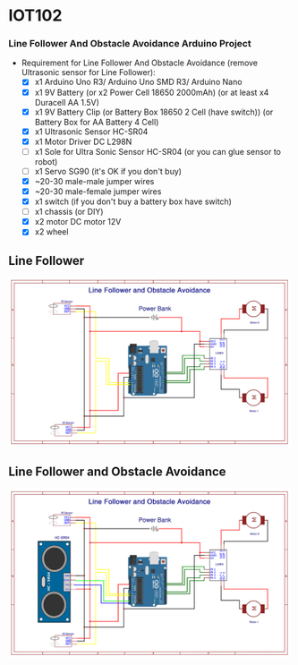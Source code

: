 # IOT102
### Line Follower And Obstacle Avoidance Arduino Project
* Requirement for Line Follower And Obstacle Avoidance (remove Ultrasonic sensor for Line Follower):  
	- [x] x1 Arduino Uno R3/ Arduino Uno SMD R3/ Arduino Nano  
	- [x] x1 9V Battery (or x2 Power Cell 18650 2000mAh) (or at least x4 Duracell AA 1.5V)  
	- [x] x1 9V Battery Clip (or Battery Box 18650 2 Cell (have switch))  (or Battery Box for AA Battery 4 Cell)
	- [x] x1 Ultrasonic Sensor HC-SR04  
	- [x] x1 Motor Driver DC L298N  
	- [ ] x1 Sole for Ultra Sonic Sensor HC-SR04 (or you can glue sensor to robot)  
	- [ ] x1 Servo SG90 (it's OK if you don't buy)  
	- [x] ~20-30 male-male jumper wires  
	- [x] ~20-30 male-female jumper wires  
	- [x] x1 switch (if you don't buy a battery box have switch)  
	- [ ] x1 chassis (or DIY)  
	- [x] x2 motor DC motor 12V  
	- [x] x2 wheel  
## Line Follower
![Line Follower](https://github.com/ndungx/Line-Follower-And-Obstacle-Avoidance/blob/main/Line%20Follower.png)
## Line Follower and Obstacle Avoidance
![Line Follower](https://github.com/ndungx/Line-Follower-And-Obstacle-Avoidance/blob/main/Line%20Follower%20And%20hc%20sr04.png)
